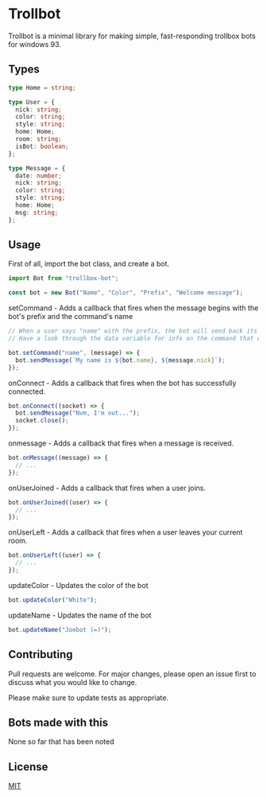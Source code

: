 # Trollbot

Trollbot is a minimal library for making simple, fast-responding trollbox bots for windows 93.

## Types

```ts
type Home = string;

type User = {
  nick: string;
  color: string;
  style: string;
  home: Home;
  room: string;
  isBot: boolean;
};

type Message = {
  date: number;
  nick: string;
  color: string;
  style: string;
  home: Home;
  msg: string;
};
```

## Usage

First of all, import the bot class, and create a bot.

```js
import Bot from "trollbox-bot";

const bot = new Bot("Name", "Color", "Prefix", "Welcome message");
```

setCommand - Adds a callback that fires when the message begins with the bot's prefix and the command's name

```js
// When a user says "name" with the prefix, the bot will send back its current nickname.
// Have a look through the data variable for info on the command that was sent.

bot.setCommand("name", (message) => {
  bot.sendMessage(`My name is ${bot.name}, ${message.nick}`);
});
```

onConnect - Adds a callback that fires when the bot has successfully connected.

```js
bot.onConnect((socket) => {
  bot.sendMessage("Nvm, I'm out...");
  socket.close();
});
```

onmessage - Adds a callback that fires when a message is received.

```js
bot.onMessage((message) => {
  // ...
});
```

onUserJoined - Adds a callback that fires when a user joins.

```js
bot.onUserJoined((user) => {
  // ...
});
```

onUserLeft - Adds a callback that fires when a user leaves your current room.

```js
bot.onUserLeft((user) => {
  // ...
});
```

updateColor - Updates the color of the bot

```js
bot.updateColor("White");
```

updateName - Updates the name of the bot

```js
bot.updateName("Joebot (=)");
```

## Contributing

Pull requests are welcome. For major changes, please open an issue first to discuss what you would like to change.

Please make sure to update tests as appropriate.

## Bots made with this

None so far that has been noted

## License

[MIT](https://choosealicense.com/licenses/mit/)
